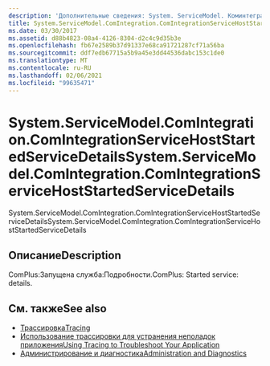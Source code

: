 ```yaml
---
description: 'Дополнительные сведения: System. ServiceModel. Коминтегратион. Коминтегратионсервицехостстартедсервицедетаилс'
title: System.ServiceModel.ComIntegration.ComIntegrationServiceHostStartedServiceDetails
ms.date: 03/30/2017
ms.assetid: d88b4823-08a4-4126-8304-d2c4c9d35b3e
ms.openlocfilehash: fb67e2589b37d91337e68ca91721287cf71a56ba
ms.sourcegitcommit: ddf7edb67715a5b9a45e3dd44536dabc153c1de0
ms.translationtype: MT
ms.contentlocale: ru-RU
ms.lasthandoff: 02/06/2021
ms.locfileid: "99635471"
---
```

# <a name="systemservicemodelcomintegrationcomintegrationservicehoststartedservicedetails"></a><span data-ttu-id="d66fa-103">System.ServiceModel.ComIntegration.ComIntegrationServiceHostStartedServiceDetails</span><span class="sxs-lookup"><span data-stu-id="d66fa-103">System.ServiceModel.ComIntegration.ComIntegrationServiceHostStartedServiceDetails</span></span>

<span data-ttu-id="d66fa-104">System.ServiceModel.ComIntegration.ComIntegrationServiceHostStartedServiceDetails</span><span class="sxs-lookup"><span data-stu-id="d66fa-104">System.ServiceModel.ComIntegration.ComIntegrationServiceHostStartedServiceDetails</span></span>  
  
## <a name="description"></a><span data-ttu-id="d66fa-105">Описание</span><span class="sxs-lookup"><span data-stu-id="d66fa-105">Description</span></span>  

 <span data-ttu-id="d66fa-106">ComPlus:Запущена служба:Подробности.</span><span class="sxs-lookup"><span data-stu-id="d66fa-106">ComPlus: Started service: details.</span></span>  
  
## <a name="see-also"></a><span data-ttu-id="d66fa-107">См. также</span><span class="sxs-lookup"><span data-stu-id="d66fa-107">See also</span></span>

- [<span data-ttu-id="d66fa-108">Трассировка</span><span class="sxs-lookup"><span data-stu-id="d66fa-108">Tracing</span></span>](index.md)
- [<span data-ttu-id="d66fa-109">Использование трассировки для устранения неполадок приложения</span><span class="sxs-lookup"><span data-stu-id="d66fa-109">Using Tracing to Troubleshoot Your Application</span></span>](using-tracing-to-troubleshoot-your-application.md)
- [<span data-ttu-id="d66fa-110">Администрирование и диагностика</span><span class="sxs-lookup"><span data-stu-id="d66fa-110">Administration and Diagnostics</span></span>](../index.md)
